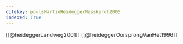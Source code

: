 ```yaml
---
citekey: poulsMartinHeideggerMesskirch2005
indexed: True
---
```


[[@heideggerLandweg2001]]
[[@heideggerOorsprongVanHet1996]]
